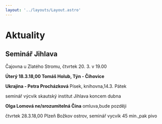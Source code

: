```yaml
---
layout: '../layouts/Layout.astro'
---
```


# Aktuality

## Seminář Jihlava
Čajovna u Zlatého Stromu, čtvrtek 20. 3. v 19.00

**Úterý 18.3.18,00 Tomáš Holub, Týn - Čihovice**

**Ukrajina - Petra Procházková**
Písek, knihovna,14.3. Pátek

seminář výcvik skautský institut Jihlava koncem dubna

**Olga Lomová ne/srozumitelná Čína** omluva,bude později 

čtvrtek 28.3.18,00 Plzeň Božkov ostrov, seminář vycvik 45 min.,pak pivo











